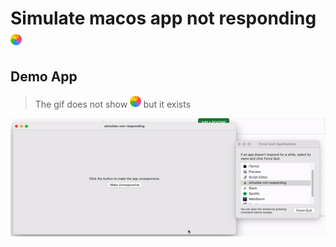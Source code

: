 # Simulate macos app not responding <img height="20px" src="./assets/icon.png" alt="macos spinner"/>



## Demo App
> The gif does not show <img height="20px" src="./assets/icon.png" alt="macos spinner"/> but it exists


![demo](./assets/demo.gif)